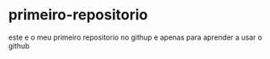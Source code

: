 # primeiro-repositorio
este e o meu primeiro repositorio no githup e apenas para aprender a usar o github
